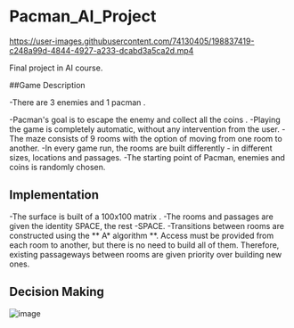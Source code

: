 # Pacman_AI_Project

https://user-images.githubusercontent.com/74130405/198837419-c248a99d-4844-4927-a233-dcabd3a5ca2d.mp4

Final project in AI course.

##Game Description

-There are 3 enemies and 1 pacman .

-Pacman's goal is to escape the enemy and collect all the coins .
-Playing the game is completely automatic, without any intervention from the user.
-The maze consists of 9 rooms with the option of moving from one room to another.
-In every game run, the rooms are built differently - in different sizes, locations  and passages.
-The starting point of Pacman, enemies and coins is randomly chosen.

## Implementation
-The surface is built of a 100x100 matrix .
-The rooms and passages are given the identity SPACE, the rest -SPACE. 
-Transitions between rooms are constructed using the ** A* algorithm **.
 Access must be provided from each room to another, but there is no need to build all of them.
 Therefore, existing passageways between rooms are given priority over building new ones.
 
 


## Decision Making 
![image](https://user-images.githubusercontent.com/74130405/199086452-f977668a-32a3-40a5-84ab-190ef3f4d629.png)


